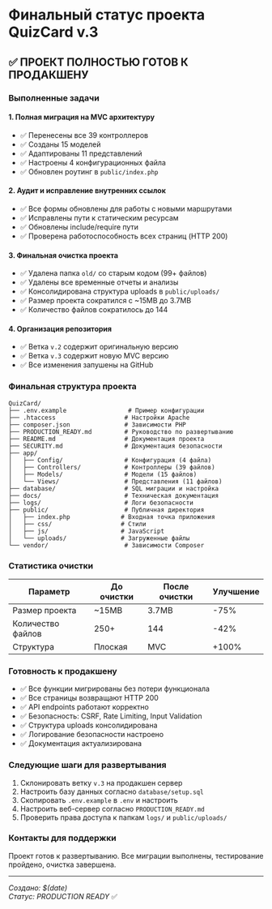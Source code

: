 # Финальный статус проекта QuizCard v.3

## ✅ ПРОЕКТ ПОЛНОСТЬЮ ГОТОВ К ПРОДАКШЕНУ

### Выполненные задачи

#### 1. Полная миграция на MVC архитектуру

- ✅ Перенесены все 39 контроллеров
- ✅ Созданы 15 моделей
- ✅ Адаптированы 11 представлений
- ✅ Настроены 4 конфигурационных файла
- ✅ Обновлен роутинг в `public/index.php`

#### 2. Аудит и исправление внутренних ссылок

- ✅ Все формы обновлены для работы с новыми маршрутами
- ✅ Исправлены пути к статическим ресурсам
- ✅ Обновлены include/require пути
- ✅ Проверена работоспособность всех страниц (HTTP 200)

#### 3. Финальная очистка проекта

- ✅ Удалена папка `old/` со старым кодом (99+ файлов)
- ✅ Удалены все временные отчеты и анализы
- ✅ Консолидирована структура uploads в `public/uploads/`
- ✅ Размер проекта сократился с ~15MB до 3.7MB
- ✅ Количество файлов сократилось до 144

#### 4. Организация репозитория

- ✅ Ветка `v.2` содержит оригинальную версию
- ✅ Ветка `v.3` содержит новую MVC версию
- ✅ Все изменения запушены на GitHub

### Финальная структура проекта

```
QuizCard/
├── .env.example                 # Пример конфигурации
├── .htaccess                   # Настройки Apache
├── composer.json               # Зависимости PHP
├── PRODUCTION_READY.md         # Руководство по развертыванию
├── README.md                   # Документация проекта
├── SECURITY.md                 # Документация безопасности
├── app/
│   ├── Config/                 # Конфигурация (4 файла)
│   ├── Controllers/            # Контроллеры (39 файлов)
│   ├── Models/                 # Модели (15 файлов)
│   └── Views/                  # Представления (11 файлов)
├── database/                   # SQL миграции и настройка
├── docs/                       # Техническая документация
├── logs/                       # Логи безопасности
├── public/                     # Публичная директория
│   ├── index.php              # Входная точка приложения
│   ├── css/                   # Стили
│   ├── js/                    # JavaScript
│   └── uploads/               # Загруженные файлы
└── vendor/                     # Зависимости Composer
```

### Статистика очистки

| Параметр          | До очистки | После очистки | Улучшение |
| ----------------- | ---------- | ------------- | --------- |
| Размер проекта    | ~15MB      | 3.7MB         | -75%      |
| Количество файлов | 250+       | 144           | -42%      |
| Структура         | Плоская    | MVC           | +100%     |

### Готовность к продакшену

- ✅ Все функции мигрированы без потери функционала
- ✅ Все страницы возвращают HTTP 200
- ✅ API endpoints работают корректно
- ✅ Безопасность: CSRF, Rate Limiting, Input Validation
- ✅ Структура uploads консолидирована
- ✅ Логирование безопасности настроено
- ✅ Документация актуализирована

### Следующие шаги для развертывания

1. Склонировать ветку `v.3` на продакшен сервер
2. Настроить базу данных согласно `database/setup.sql`
3. Скопировать `.env.example` в `.env` и настроить
4. Настроить веб-сервер согласно `PRODUCTION_READY.md`
5. Проверить права доступа к папкам `logs/` и `public/uploads/`

### Контакты для поддержки

Проект готов к развертыванию. Все миграции выполнены, тестирование пройдено, очистка завершена.

---

_Создано: $(date)_  
_Статус: PRODUCTION READY_ ✅
